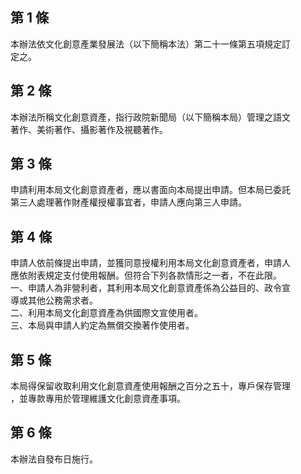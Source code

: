第 1 條
-------
本辦法依文化創意產業發展法（以下簡稱本法）第二十一條第五項規定訂  
定之。

第 2 條
-------
本辦法所稱文化創意資產，指行政院新聞局（以下簡稱本局）管理之語文  
著作、美術著作、攝影著作及視聽著作。

第 3 條
-------
申請利用本局文化創意資產者，應以書面向本局提出申請。但本局已委託  
第三人處理著作財產權授權事宜者，申請人應向第三人申請。

第 4 條
-------
申請人依前條提出申請，並獲同意授權利用本局文化創意資產者，申請人  
應依附表規定支付使用報酬。但符合下列各款情形之一者，不在此限。  
一、申請人為非營利者，其利用本局文化創意資產係為公益目的、政令宣  
    導或其他公務需求者。  
二、利用本局文化創意資產為供國際文宣使用者。  
三、本局與申請人約定為無償交換著作使用者。

第 5 條
-------
本局得保留收取利用文化創意資產使用報酬之百分之五十，專戶保存管理  
，並專款專用於管理維護文化創意資產事項。

第 6 條
-------
本辦法自發布日施行。

